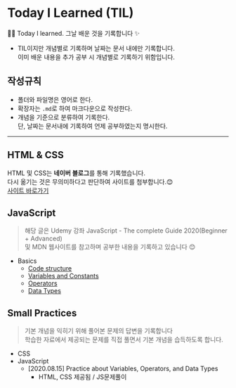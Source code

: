 # Today I Learned (TIL)

👩‍💻 Today I learned. 그날 배운 것을 기록합니다 ✨

- TIL이지만 개념별로 기록하며 날짜는 문서 내에만 기록합니다.  
  이미 배운 내용을 추가 공부 시 개념별로 기록하기 위함입니다.

## 작성규칙

- 폴더와 파일명은 영어로 한다.
- 확장자는 `.md`로 하여 마크다운으로 작성한다.
- 개념을 기준으로 분류하여 기록한다.  
  단, 날짜는 문서내에 기록하여 언제 공부하였는지 명시한다.

---

## HTML & CSS

HTML 및 CSS는 **네이버 블로그**를 통해 기록했습니다.  
 다시 옮기는 것은 무의미하다고 판단하여 사이트를 첨부합니다.😊  
 [사이트 바로가기](https://blog.naver.com/yesslkim94)

## JavaScript

> 해당 글은 Udemy 강좌 JavaScript - The complete Guide 2020(Beginner + Advanced)  
> 및 MDN 웹사이트를 참고하며 공부한 내용을 기록하고 있습니다 😊

- Basics
  - [Code structure](Javascript/Basics/1.Code-structure.md)
  - [Variables and Constants](Javascript/Basics/2.Variables-and-Constants.md)
  - [Operators](Javascript/Basics/3.Operators.md)
  - [Data Types](Javascript/Basics/4.Data-Types.md)

## Small Practices

> 기본 개념을 익히기 위해 풀어본 문제의 답변을 기록합니다  
> 학습한 자료에서 제공되는 문제를 직접 풀면서 기본 개념을 습득하도록 합니다.

- CSS
- JavaScript
  - [2020.08.15] Practice about Variables, Operators, and Data Types
    - HTML, CSS 제공됨 / JS문제풀이
